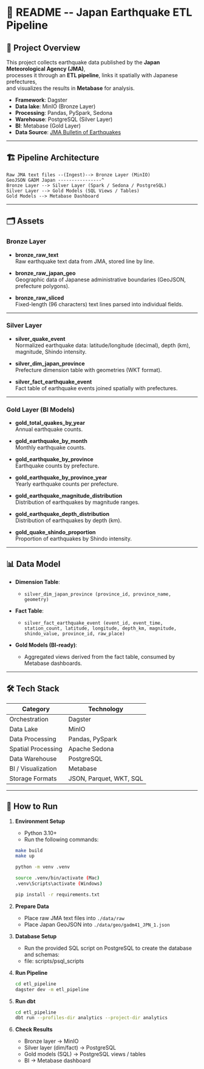 # 📘 README -- Japan Earthquake ETL Pipeline

## 🔎 Project Overview

This project collects earthquake data published by the **Japan Meteorological Agency (JMA)**,  
processes it through an **ETL pipeline**, links it spatially with Japanese prefectures,  
and visualizes the results in **Metabase** for analysis.

-   **Framework**: Dagster  
-   **Data lake**: MinIO (Bronze Layer)  
-   **Processing**: Pandas, PySpark, Sedona  
-   **Warehouse**: PostgreSQL (Silver Layer)  
-   **BI**: Metabase (Gold Layer)  
-   **Data Source**: [JMA Bulletin of Earthquakes](https://www.data.jma.go.jp/eqev/data/bulletin/hypo.html#nheader)

---

## 🏗️ Pipeline Architecture

```
Raw JMA text files --(Ingest)--> Bronze Layer (MinIO)
GeoJSON GADM Japan ----------------^
Bronze Layer --> Silver Layer (Spark / Sedona / PostgreSQL)
Silver Layer --> Gold Models (SQL Views / Tables)
Gold Models --> Metabase Dashboard
```

---

## 🗂️ Assets

### **Bronze Layer**

-   **bronze_raw_text**  
    Raw earthquake text data from JMA, stored line by line.

-   **bronze_raw_japan_geo**  
    Geographic data of Japanese administrative boundaries (GeoJSON, prefecture polygons).

-   **bronze_raw_sliced**  
    Fixed-length (96 characters) text lines parsed into individual fields.

---

### **Silver Layer**

-   **silver_quake_event**  
    Normalized earthquake data: latitude/longitude (decimal), depth (km), magnitude, Shindo intensity.

-   **silver_dim_japan_province**  
    Prefecture dimension table with geometries (WKT format).

-   **silver_fact_earthquake_event**  
    Fact table of earthquake events joined spatially with prefectures.

---

### **Gold Layer (BI Models)**

-   **gold_total_quakes_by_year**  
    Annual earthquake counts.

-   **gold_earthquake_by_month**  
    Monthly earthquake counts.

-   **gold_earthquake_by_province**  
    Earthquake counts by prefecture.

-   **gold_earthquake_by_province_year**  
    Yearly earthquake counts per prefecture.

-   **gold_earthquake_magnitude_distribution**  
    Distribution of earthquakes by magnitude ranges.

-   **gold_earthquake_depth_distribution**  
    Distribution of earthquakes by depth (km).

-   **gold_quake_shindo_proportion**  
    Proportion of earthquakes by Shindo intensity.

---

## 📊 Data Model

-   **Dimension Table**:
    -   `silver_dim_japan_province (province_id, province_name, geometry)`

-   **Fact Table**:
    -   `silver_fact_earthquake_event (event_id, event_time, station_count, latitude, longitude, depth_km, magnitude, shindo_value, province_id, raw_place)`

-   **Gold Models (BI-ready)**:
    -   Aggregated views derived from the fact table, consumed by Metabase dashboards.

---

## 🛠️ Tech Stack

| Category               | Technology           |
|------------------------|----------------------|
| Orchestration          | Dagster              |
| Data Lake              | MinIO                |
| Data Processing        | Pandas, PySpark      |
| Spatial Processing     | Apache Sedona        |
| Data Warehouse         | PostgreSQL           |
| BI / Visualization     | Metabase             |
| Storage Formats        | JSON, Parquet, WKT, SQL |

---

## 🚀 How to Run

1.  **Environment Setup**
    - Python 3.10+  
    - Run the following commands:

    ```bash
    make build
    make up

    python -m venv .venv

    source .venv/bin/activate (Mac)
    .venv\Scripts\activate (Windows)

    pip install -r requirements.txt
    ```

2.  **Prepare Data**

    - Place raw JMA text files into `./data/raw`  
    - Place Japan GeoJSON into `./data/geo/gadm41_JPN_1.json`

3. **Database Setup**
    - Run the provided SQL script on PostgreSQL to create the database and schemas:
    - file: scripts/psql_scripts

4.  **Run Pipeline**

    ```bash
    cd etl_pipeline
    dagster dev -m etl_pipeline
    ```

5.  **Run dbt**

    ```bash
    cd etl_pipeline
    dbt run --profiles-dir analytics --project-dir analytics
    ```

5.  **Check Results**

    - Bronze layer → MinIO  
    - Silver layer (dim/fact) → PostgreSQL  
    - Gold models (SQL) → PostgreSQL views / tables  
    - BI → Metabase dashboard  
